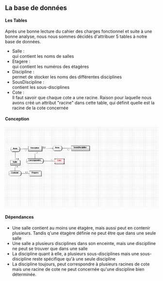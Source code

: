 <h2> La base de données </h2>

<h4> Les Tables </h4>
  <p>
    Après une bonne lecture du cahier des charges fonctionnel et suite à une bonne analyse, 
    nous nous sommes décidés d'attribuer 5 tables à notre base de données.
    <ul>
      <li> Salle : </li> <span> qui contient les noms de salles </span>
      <li> Etagere : </li> <span> qui contient les numéros des étagères </span>
      <li> Discipline : </li> <span> permet de stocker les noms des différentes disciplines </span>
      <li> SousDiscipline : </li> <span> contient les sous-disciplines </span>
      <li> Cote : </li> <span> Il faut savoir que chaque cote a une racine. Raison pour laquelle nous avons créé un attribut "racine" dans cette table, qui définit quelle est la racine de la cote concernée </span>
    </ul>
  </p>
  
<h4> Conception </h4>

<img src="https://github.com/Miage-Paris-Ouest/m1c20152016-planinterbu/blob/master/projet/mcd.jpg"/>
  
    
<h4> Dépendances </h4>
<p>
        <ul>
          <li> Une salle contient au moins une étagère, mais aussi peut en contenir plusieurs. Tandis q'une étagère définie ne peut être que dans une seule salle </li>
          <li> Une salle a plusieurs disciplines dans son enceinte, mais une disciplline ne peut se trouver que dans une salle </li>
          <li> La discipline quant à elle, a plusieurs sous-disciplines mais une sous-discipline reste spécifique qu'à une seule discipline </li>
          <li> La discipline toujours, peut correspondre à plusieurs racines de cote mais une racine de cote ne peut concernée qu'une discipline bien déterminée. </li>
          </ul>
</p>          
 
